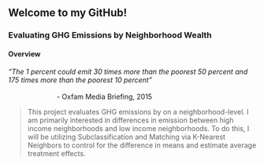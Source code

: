 ## Welcome to my GitHub!

### Evaluating GHG Emissions by Neighborhood Wealth
#### Overview
*“The 1 percent could emit 30 times more than the poorest 50 percent and 175 times more than the poorest 10 percent”* 
<br>&nbsp;&nbsp;&nbsp;&nbsp;&nbsp;&nbsp;&nbsp;&nbsp;&nbsp;&nbsp;&nbsp;&nbsp;&nbsp;&nbsp;&nbsp;&nbsp;&nbsp;&nbsp;&nbsp;&nbsp;&nbsp;&nbsp;&nbsp;&nbsp;&nbsp;&nbsp;&nbsp;&nbsp;&nbsp;&nbsp;&nbsp;&nbsp;&nbsp;&nbsp;&nbsp;&nbsp;&nbsp;&nbsp;&nbsp;&nbsp;&nbsp;&nbsp;&nbsp;&nbsp;&nbsp;&nbsp;&nbsp;&nbsp;&nbsp;&nbsp;&nbsp;&nbsp;&nbsp;&nbsp;&nbsp;&nbsp;&nbsp;&nbsp;&nbsp;&nbsp;&nbsp;&nbsp;&nbsp;&nbsp;&nbsp;&nbsp;&nbsp;&nbsp;&nbsp;&nbsp;&nbsp;&nbsp;&nbsp;&nbsp;&nbsp;&nbsp;&nbsp;&nbsp;&nbsp;&nbsp;&nbsp;&nbsp;&nbsp;&nbsp;&nbsp;&nbsp;&nbsp;&nbsp;&nbsp;&nbsp;&nbsp;&nbsp;&nbsp;&nbsp;&nbsp;&nbsp;&nbsp;&nbsp;&nbsp;&nbsp;&nbsp;&nbsp;&nbsp;&nbsp;&nbsp;&nbsp;&nbsp;&nbsp;&nbsp;&nbsp;&nbsp;&nbsp;&nbsp;&nbsp;&nbsp;&nbsp;&nbsp;&nbsp;&nbsp;&nbsp;&nbsp;&nbsp;&nbsp;&nbsp;&nbsp;&nbsp;&nbsp;&nbsp;&nbsp;&nbsp;&nbsp;&nbsp;&nbsp;&nbsp;&nbsp;&nbsp;&nbsp;&nbsp;&nbsp;&nbsp;&nbsp;&nbsp;&nbsp;&nbsp;&nbsp;&nbsp;&nbsp;&nbsp;&nbsp;&nbsp;&nbsp;&nbsp; - Oxfam Media Briefing, 2015

> This project evaluates GHG emissions by on a neighborhood-level. I am primarily interested in differences in emission between high income neighborhoods and low income neighborhoods. To do this, I will be utilizing Subclassification and Matching via K-Nearest Neighbors to control for the difference in means and estimate average treatment effects. 
